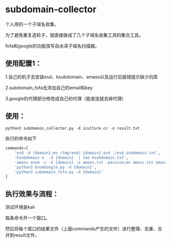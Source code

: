 # subdomain-collector

个人用的一个子域名收集。

为了避免重复造轮子，就直接做成了几个子域名收集工具的集合工具。

fofa和google的功能改写自水泽子域名扫描器。

## 使用配置1：

1.自己的机子去安装esd、ksubdomain、amass以及运行后报错提示缺少的库

2.subdomain_fofa去添加自己的email和key

3.google的代理部分修改成自己的代理（能直连就去掉代理）

## 使用：

```python
python3 subdomain_collector.py -d iculture.cc -o result.txt
```

执行的命令如下

```python
commands=[
    'esd -d {domain};mv /tmp/esd/.{domain}.esd ./esd_subdomain.txt',
    'ksubdomain e  -d {domain}  | tee ksubdomain.txt',
    'amass enum -v -d {domain} -o amass.txt -passive;mv amass.txt amass_subdomains.txt',
    'python3 EnumGoogle.py -d {domain}',
    'python3 subdomain_fofa.py -d {domain}'
]
```



## 执行效果与流程：

测试环境是kali

每条命令开一个窗口。

然后将每个窗口的结果文件（上面commands产生的文件）进行整理、去重、合并到result文件。







